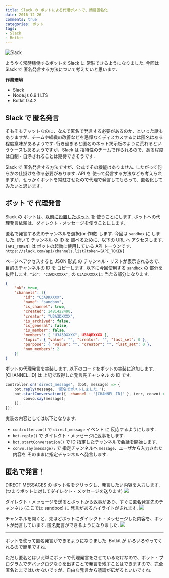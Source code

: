 ```yaml
---
title: Slack の ボットによる代理ポストで、簡易匿名化
date: 2016-12-26
comments: true
categories: ボット
tags:
- Slack
- Botkit
---
```


![](/images/slack/slack.png "Slack")

ようやく常時稼働するボットを Slack に 常駐できるようになりました. 今回は Slack で 匿名発言する方法について考えたいと思います.

**作業環境**
- Slack
- Node.js 6.9.1 LTS
- Botkit 0.4.2


## Slack で 匿名発言
そもそもチャットなのに、なんで匿名で発言する必要があるのか、といった話もありますが、チームや組織の改善などを忌憚なくディスカスするには匿名はある程度意味があるようです.
行き過ぎると匿名のネット掲示板のように荒れるというケースもあるようですが、Slack は 招待性のチームで作られるので、ある程度は自制・自浄されることは期待できそうです.

Slack で 匿名発言する方法ですが、公式でその機能はありません. したがって何らかの仕掛けを作る必要があります.
API を 使って発言する方法なども考えられますが、せっかくボットを常駐させたので代理で発言してもらって、匿名化してみたいと思います.


## ボット で 代理発言
Slack の ボットは、[以前に設置したボット](/2016/12/17/Slackにボットを設置する/) を 使うことにします.
ボットへの代理発言依頼は、ダイレクト・メッセージを使うことにします.

匿名で発言する先のチャンネルを選択(or 作成) します. 今回は `sandbox` に しました.
続いて チャンネル の ID を 調べるために、以下の URL へ アクセスします. `[API_TOKEN]` は ボットの起動に使用している API トークンです.
`https://slack.com/api/channels.list?token=[API_TOKEN]`

ページへアクセスすると JSON 形式 の チャンネル・リストが表示されるので、目的のチャンネルの ID を コピーします. 以下に今回使用する `sandbox` の 部分を抜粋します. `"id": "C3ADKXXXX",` の `C3ADKXXXX` に 当たる部分になります.
```json
{
    "ok": true,
    "channels": [{
        "id": "C3ADKXXXX",
        "name": "sandbox",
        "is_channel": true,
        "created": 1481422490,
        "creator": "U3A3DXXXX",
        "is_archived": false,
        "is_general": false,
        "is_member": false,
        "members": [ "U3A3DXXXX", U3AQBXXXX ],
        "topic": { "value": "", "creator": "", "last_set": 0 },
        "purpose": { "value": "", "creator": "", "last_set": 0 },
        "num_members": 2
    }]
}
```

ボットの代理発言を実装します.
以下のコードをボットの実装に追加します. [CHANNEL_ID] は 上記で取得した発言先チャンネル の ID です.
```javascript
controller.on('direct_message', (bot, message) => {
    bot.reply(message, '匿名でポストしました.');
    bot.startConversation({  channel : '[CHANNEL_ID]' }, (err, convo) => {
        convo.say(message);
    });
});
```

実装の内容としては以下となります.
- `controller.on()` で `direct_message` イベント に 反応するようにします.
- `bot.reply()` で ダイレクト・メッセージに返事をします.
- `bot.startConversation()` で ID 指定したチャンネルで会話を開始します.
- `convo.say(message);` で 指定チャンネルへ `message`、ユーザから入力された内容を そのままに指定チャンネルへ発言します.


## 匿名で発言！
DIRECT MESSAGES の ボット名をクリックし、発言したい内容を入力します. (つまりボットに対してダイレクト・メッセージを送ります)
![](/images/slack/anonymizer/01.png)

ダイレクト・メッセージを送るとボットから返事があり、すぐに匿名発言先のチャンネル (ここでは sandbox) に 発言があるハイライトがされます.
![](/images/slack/anonymizer/02.png)

チャンネルを開くと、先ほどボットにダイレクト・メッセージした内容を、ボットが発言しています.
匿名発言ができるようになりました.
![](/images/slack/anonymizer/03.png)



- - - -
ボットを使って匿名発言ができるようになりました. Botkit が いろいろやってくれるので簡単ですね.

ただし匿名とはいえ単にボットで代理発言をさせているだけなので、ボット・プログラムでデバッグログなりを出すことで発言を残すことはできますので、完全匿名とまではいかないですが、自由な発言から議論が広がるといいですね.
